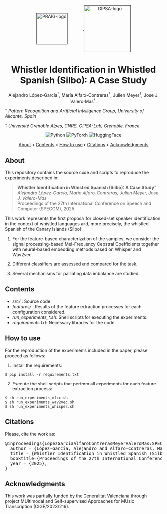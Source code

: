 <p align="center">
  <a href="">
    <img src="https://i.imgur.com/Iu7CvC1.png" alt="PRAIG-logo" width="100" style="vertical-align: middle; margin-right: 50px;">
  </a>
  <a href="">
    <img src="https://gipsadoc.gricad-pages.univ-grenoble-alpes.fr/images/gipsa_logo.png" alt="GIPSA-logo" width="150" style="vertical-align: middle;">
  </a>
</p>

<h1 align='center'>Whistler Identification in Whistled Spanish (Silbo): A Case Study</h1>

<p align='center'>Alejandro López-García<sup>&dagger;</sup>, María Alfaro-Contreras<sup>&dagger;</sup>, Julien Meyer<sup>&ddagger;</sup>, Jose J. Valero-Mas<sup>&dagger;</sup>.</p>

&dagger; *Pattern Recognition and Artificial Intelligence Group, University of Alicante, Spain*

&ddagger; *Université Grenoble Alpes, CNRS, GIPSA-Lab, Grenoble, France*

<p align='center'>
  <img src='https://img.shields.io/badge/python-3.11.0-orange' alt='Python'>
  <img src='https://img.shields.io/badge/PyTorch-%23EE4C2C.svg?style=flat&logo=PyTorch&logoColor=white' alt='PyTorch'>
  <img src='https://img.shields.io/badge/%F0%9F%A4%97%20HuggingFace-white' alt='HuggingFace'>
</p>

<p align='center'>
  <a href='#about'>About</a> •
  <a href='#contents'>Contents</a> •
  <a href='#how-to-use'>How to use</a> •
  <a href='#citations'>Citations</a> •
  <a href='#acknowledgments'>Acknowledgments</a>
</p>

## About

This repository contains the source code and scripts to reproduce the experiments described in:

> **Whistler Identification in Whistled Spanish (Silbo): A Case Study"**  
> *Alejandro López-García, María Alfaro-Contreras, Julien Meyer, Jose J. Valero-Mas*  
> Proceedings of the 27th International Conference on Speech and Computer (SPECOM), 2025.

This work represents the first proposal for closed-set speaker identification in the context of whistled languages and, more precisely, the whistled Spanish of the Canary Islands (Silbo):

1. For the feature-based characterization of the samples, we consider the signal processing-based Mel-Frequency Cepstral Coefficients together with neural-based embedding methods based on Whisper and Wav2vec.

2. Different classifiers are assessed and compared for the task.

3. Several mechanisms for palliating data imbalance are studied.

## Contents

- *src/* : Source code.
- *features/* : Results of the feature extraction processes for each configuration considered.
- *run_experiments_\*.sh*: Shell scripts for executing the experiments.
- *requirements.txt*: Necessary libraries for the code.

## How to use

For the reproduction of the experiments included in the paper, please proceed as follows:
1. Install the requirements:
```
$ pip install -r requirements.txt
```

2. Execute the shell scripts that perform all experiments for each feature extraction process:
```
$ sh run_experiments_mfcc.sh
$ sh run_experiments_wav2vec.sh
$ sh run_experiments_whisper.sh
```

## Citations
Please, cite the work as:
<pre>
@inproceedings{LopezGarciaAlfaroContrerasMeyerValeroMas:SPECOM:2025,
  author = {López-García, Alejandro and Alfaro-Contreras, María and Meyer, Julien and Valero-Mas, Jose J.},
  title = {Whistler Identification in Whistled Spanish (Silbo): A Case Study},
  booktitle={Proceedings of the 27th International Conference on Speech and Computer},
  year = {2025},
}
</pre>


## Acknowledgments
This work was partially funded by the Generalitat Valenciana through project MUltimodal and Self-supervised Approaches for MUsic Transcription (CIGE/2023/216).